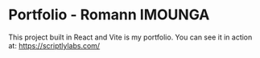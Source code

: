 # Portfolio - Romann IMOUNGA

This project built in React and Vite is my portfolio.
You can see it in action at: https://scriptlylabs.com/
